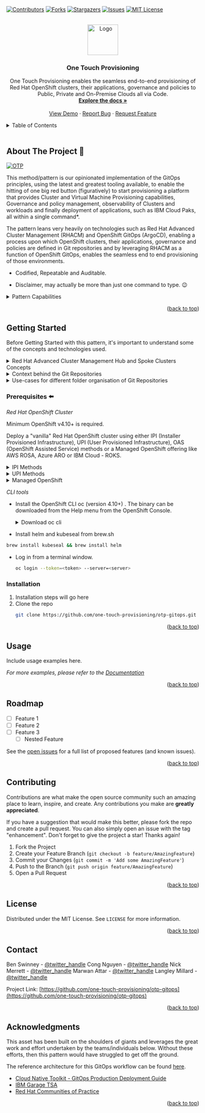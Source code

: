 <a name="readme-top"></a>

<!-- PROJECT SHIELDS -->
[![Contributors][contributors-shield]][contributors-url]
[![Forks][forks-shield]][forks-url]
[![Stargazers][stars-shield]][stars-url]
[![Issues][issues-shield]][issues-url]
[![MIT License][license-shield]][license-url]

<!-- PROJECT LOGO -->
<br />
<div align="center">
  <a href="https://github.com/one-touch-provisioning/otp-gitops">
    <img src="images/logo.png" alt="Logo" width="80" height="80">
  </a>

<h3 align="center">One Touch Provisioning</h3>

  <p align="center">
    One Touch Provisioning enables the seamless end-to-end provisioning of Red Hat OpenShift clusters, their applications, governance and policies to Public, Private and On-Premise Clouds all via Code.
    <br />
    <a href="https://github.com/one-touch-provisioning/otp-gitops"><strong>Explore the docs »</strong></a>
    <br />
    <br />
    <a href="https://github.com/one-touch-provisioning/otp-gitops">View Demo</a>
    ·
    <a href="https://github.com/one-touch-provisioning/otp-gitops/issues">Report Bug</a>
    ·
    <a href="https://github.com/one-touch-provisioning/otp-gitops/issues">Request Feature</a>
  </p>
</div>



<!-- TABLE OF CONTENTS -->
<details>
  <summary>Table of Contents</summary>
  <ol>
    <li>
      <a href="#about-the-project">About The Project</a>
      <ul>
        <li><a href="#pattern-capabilities">Pattern Capabilities</a></li>
      </ul>
    </li>
    <li>
      <a href="#getting-started">Getting Started</a>
      <ul>
        <li><a href="#red-hat-advanced-cluster-management-hub-and-spoke-clusters-concepts">Red Hat Advanced Cluster Management Hub and Spoke Clusters Concepts</a></li>
        <li><a href="#context-behind-the-git-repositories">Context behind the Git Repositories</a></li>
        <li><a href="#use-cases-for-different-folder-organisation-of-git-repositories">Use-cases for different folder organisation of Git Repositories</a></li>
        <li><a href="#prerequisites">Prerequisites</a></li>
        <li><a href="#installation">Installation</a></li>
      </ul>
    </li>
    <li><a href="#usage">Usage</a></li>
    <li><a href="#roadmap">Roadmap</a></li>
    <li><a href="#contributing">Contributing</a></li>
    <li><a href="#license">License</a></li>
    <li><a href="#contact">Contact</a></li>
    <li><a href="#acknowledgments">Acknowledgments</a></li>
  </ol>
</details>
<br />

<!-- ABOUT THE PROJECT -->
## About The Project 🚀

[![OTP][product-screenshot]](https://github.com/one-touch-provisioning)

This method/pattern is our opinionated implementation of the GitOps principles, using the latest and greatest tooling available, to enable the hitting of one big red button (figuratively) to start provisioning a platform that provides Cluster and Virtual Machine Provisioning capabilities, Governance and policy management, observability of Clusters and workloads and finally deployment of applications, such as IBM Cloud Paks, all within a single command*.

The pattern leans very heavily on technologies such as Red Hat Advanced Cluster Management (RHACM) and OpenShift GitOps (ArgoCD), enabling a process upon which OpenShift clusters, their applications, governance and policies are defined in Git repositories and by leveraging RHACM as a function of OpenShift GitOps, enables the seamless end to end provisioning of those environments.

- Codified, Repeatable and Auditable.

* Disclaimer, may actually be more than just one command to type. 😉

<details>
  <summary>Pattern Capabilities</summary>

   - The pattern will deploy an opionated [Red Hat Advanced Cluster Management](https://www.redhat.com/en/technologies/management/advanced-cluster-management) configuration which we will term as our **Hub** Cluster running OpenShift GitOps (ArgoCD), OpenShift Pipelines (Tekton), OpenShift Data Foundation (Rook.io), Ansible Automation Platform (Additional Subscription required), Red Hat Advanced Cluster Management (Open Cluster Management), Red Hat Advanced Cluster Security (Stackrox), Quay Registry, Quay Container Security, OpenShift Virtualisation (KubeVirt), IBM Infrastructure Automation from the IBM Cloud Pak for AIOps 3.2, Instana, Turbonomics, External Secrets and RHACM Observability.

   - Deployment and management of Managed OpenShift Clusters via OpenShift GitOps (everything is Infrastructure as Code) onto Amazon Web Services, Microsoft Azure, IBM Cloud, Google Cloud Platform, VMWare vSphere and Bare-metal environments, including Single Node OpenShift onto On Premise hosts. Allowing Managed OpenShift Clusters to be treated as "Cattle" not "Pets".

   - Deployed Managed OpenShift Clusters on AWS, Azure and GCP can be Hibernated when not in-use to reduce the amount of resources consumed on your provider, potentially lowering costs.

   - Configured to Auto-Discover OpenShift Clusters from provided Red Hat OpenShift Cluster Manager credentials, and provide the opportunity to import the OpenShift clusters as Managed Clusters and automatically configure them into the OpenShift GitOps Cluster.

   - Centralised OpenShift GitOps for deployment of Applications across any Managed OpenShift Cluster. View all deployed Applications across the entire fleet of OpenShift Clusters, regardless of Clusters location (i.e. AWS, GCP, on-premise etc).

   - Automatically apply policies and governance to ALL Clusters within Red Hat Advanced Cluster Management, regardless of Clusters location.

   - Hub Cluster can self-host Instana Virtual Machine using OpenShift Virtualisation and managed via OpenShift GitOps, or automatically deployed to an IaaS environment using IBM Infrastructure Automation.

   - Can be configured to automatically connect to IaaS environments, enable deployment of Virtual Machines via IBM Infrastructure Automation and OpenShift Pipelines.

   - Can be configured to automatically deploy applications to Managed Clusters via OpenShift GitOps. An example provided will deploy IBM Cloud Pak for Integration (utilising full GitOps Principles) to Managed Clusters.

   - Zero Touch Provisioning of Managed OpenShift Clusters to Bare-metal nodes to support Near and Far Edge deployments
</details>

<p align="right">(<a href="#readme-top">back to top</a>)</p>


<!-- GETTING STARTED -->
## Getting Started

Before Getting Started with this pattern, it's important to understand some of the concepts and technologies used.

<details>
  <summary>Red Hat Advanced Cluster Management Hub and Spoke Clusters Concepts</summary>
  
  We leverage two Open Source technologies to underpin the functionality within this pattern. One is ArgoCD (aka OpenShift Gitops) and the other is Open Cluster Management (aka Red Hat Advanced Cluster Management or RHACM).

  To fully appreciate the terminology used within RHACM and more so within the pattern, we will spend a few moments helping provide some context.

  RHACM is built around a Hub and Spoke architecture. With the Hub Cluster, running RHACM, providing cluster and application lifecycle along with other aspects such as Governance and Observability of any Spoke Clusters under it's management.

  The diagram below shows a typical Hub and Spoke deployment over various clouds.

  ![Hub and Spoke](doc/images/hubandspoke.png)
</details>

<details>
  <summary>Context behind the Git Repositories</summary>

  We leverage several repositories to make up the pattern. These may seem as overwhelming to begin with, but there is some method and thoughts behind them. We approached this pattern with scale in mind and running a single mono repository with all the manifests quickly showed that it does not lend itself to scale that well.

  We really want a method that allows a decentralised approach to scale. One where teams are working together across the entire pattern, with some guard-rails, to enable rapid deployment of OpenShift Clusters, Applications and Policies at scale.

  Taking the Kubernetes Ownership Model, we looked at which personas would typically contribute and have ownership over a repository and separated a single mono repository into several to reflect that. An example would be a Platform team that primarily contributes and has ownership over a repository that defines the [infrastructure-related](https://github.com/one-touch-provisioning/otp-gitops-infra) components of a Kubernetes Cluster, e.g. namespaces, machinesets, ingress-controllers, storage etc, they may also be best placed to contribute and own a repository that defines how OpenShift [Clusters](https://github.com/one-touch-provisioning/otp-gitops-clusters) are created on different Cloud Providers. Similar examples can be given for a set of Services which support Application developers, where we would separate these into their own repositories, again owned and primarily contributed by a Services team. A Risk/Security team owning and primarily contributing to a [Policies](https://github.com/one-touch-provisioning/otp-gitops-policies) repository is another example.

  We then look to enable all these repositories as centralised repositories, either at an organisational, business or product level, where each OpenShift Cluster, including the Hub Cluster, is deployed with OpenShift GitOps (aka ArgoCD) and bootstrapped via a single repository, within which hold ArgoCD Applications that point back to these centralised repositories.

  The advantages of this approach is a reduction of duplicated code and ensures that deployed OpenShift Clusters all meet or share the same configuration, where applicable. For example node sizes, autoscaling, networking etc or RBAC policies that are important for overall governance and security. As a result, the desired configurations are fully replicated across the Clusters, regardless of where they land, Public, Private, On-Prem etc.

  Manually identifying drift and maintaining conformance across different clusters within different Clouds as they scale is, of course, not a viable alternative, so this approach lends itself very well.

  By utilising a shared and decentralised approach, this has the added advantage of lowering the barrier to entry (e.g., a Developer needs to understand how we are deploying a cluster, they can read the Git Repository without needing to delay the Platform team), lowering the cost for change and Opening up Opportunities to Innovate.

  For our pattern, we've termed the above 1 + 5 + n Git Repositories.

  * 1 Repository being the Red Hat Advanced Cluster Management Hub Cluster

  * 5 Repositories (Infrastructure, Services, Applications, Clusters, Policies) being common / shared

  * n Repository being the repository that you will use to bootstrap your deployed managed OpenShift Cluster

  ![1+5+n Repositories](doc/images/15n-repos.gif)
 
  By using a common set of repositories we can quickly scale out Cluster Deployments and reducing the risk of misconfiguration and drift.
</details>

<details>
  <summary>Use-cases for different folder organisation of Git Repositories</summary>
  
  As we mature this method/pattern, we have seen different use-cases where the need for a different Git Repository folder organisation has been required.

  Our view by leveraging the 1 + 5 + n Git Repositories it allows more flexability to what is deployed into cluster and works better at scale. The Line of Business, Product team, end-users etc can have full control via their own ArgoCD instance which is configured against a Git repository they control. This works for privacy and security as they control who can and cannot see the objects within their repository. We'll term this a `self-managed Cluster`. This may suit a team which has experience in OpenShift, clearly understand their requirements, and are comfortable managing the environment themselves.

  However there are occassions where there maybe a requirement for a Cluster to be provisioned and the end-users wish for a more `managed cluster`. They understand their applications, and prefer to just focus on those aspects. They are happy to commit to a Git Repository that they do not own and prefer that management of the Cluster is owned by another team. In this scenario, it would make sense to manage the cluster and its applications via the Hub Repository alone. Think of this as a `shared-multi-tenancy` operational model. Everyone with access to the Git repository can see all objects within. To demo this model, we've left example folder structures for the `managed` use-case. This can be found in `0-bootstrap/spokeclusters/`.

  It should be noted that these are just a few methods to manage your environments, and we encourage you to choose a method that works for you.
</details>

### Prerequisites ⬅️

*Red Hat OpenShift Cluster*

Minimum OpenShift v4.10+ is required.

Deploy a "vanilla" Red Hat OpenShift cluster using either IPI (Installer Provisioned Infrastructure), UPI (User Provisioned Infrastructure), OAS (OpenShift Assisted Service) methods or a Managed OpenShift offering like AWS ROSA, Azure ARO or IBM Cloud - ROKS.

<details>
  <summary>IPI Methods</summary>
  
  * [AWS](https://docs.openshift.com/container-platform/4.8/installing/installing_aws/installing-aws-default.html)
  * [Azure](https://docs.openshift.com/container-platform/4.8/installing/installing_azure/installing-azure-default.html)
  * [VMWare](https://docs.openshift.com/container-platform/4.8/installing/installing_vsphere/installing-vsphere-installer-provisioned.html)
</details>
<details>
  <summary>UPI Methods</summary>

  - [Azure](https://github.com/ibm-cloud-architecture/terraform-openshift4-azure)
  - [AWS](https://github.com/ibm-cloud-architecture/terraform-openshift4-aws)
  - [VMWare](https://github.com/ibm-cloud-architecture/terraform-openshift4-vmware)
  - [IBM Cloud VMWare Cloud Director](https://github.com/ibm-cloud-architecture/terraform-openshift4-vcd)
  - [GCP](https://github.com/ibm-cloud-architecture/terraform-openshift4-gcp)
  - [IBM Power Systems - PowerVC](https://github.com/ocp-power-automation/ocp4-upi-powervm)
  - [IBM Power Systems - HMC](https://github.com/ocp-power-automation/ocp4-upi-powervm-hmc)
  - [IBM Cloud PowerVS](https://github.com/ocp-power-automation/ocp4-upi-powervs)
</details>
<details>
  <summary>Managed OpenShift</summary>

  - [IBM Cloud - ROKS](https://cloud.ibm.com/kubernetes/catalog/create?platformType=openshift)
  - [AWS - ROSA](https://aws.amazon.com/rosa/)

</details>

*CLI tools*

  - Install the OpenShift CLI oc (version 4.10+) .  The binary can be downloaded from the Help menu from the OpenShift Console.

    <details>
    <summary>Download oc cli</summary>

    ![oc cli](doc/images/oc-cli.png)
    </details>

  - Install helm and kubeseal from brew.sh

   ```bash
   brew install kubeseal && brew install helm
   ```

  - Log in from a terminal window.

    ```bash
    oc login --token=<token> --server=<server>
    ```

### Installation

1. Installation steps will go here
2. Clone the repo
   ```sh
   git clone https://github.com/one-touch-provisioning/otp-gitops.git
   ```

<p align="right">(<a href="#readme-top">back to top</a>)</p>



<!-- USAGE EXAMPLES -->
## Usage

Include usage examples here.

_For more examples, please refer to the [Documentation](https://github.com/one-touch-provisioning/otp-gitops/docs)_

<p align="right">(<a href="#readme-top">back to top</a>)</p>



<!-- ROADMAP -->
## Roadmap

- [ ] Feature 1
- [ ] Feature 2
- [ ] Feature 3
    - [ ] Nested Feature

See the [open issues](https://github.com/one-touch-provisioning/otp-gitops/issues) for a full list of proposed features (and known issues).

<p align="right">(<a href="#readme-top">back to top</a>)</p>



<!-- CONTRIBUTING -->
## Contributing

Contributions are what make the open source community such an amazing place to learn, inspire, and create. Any contributions you make are **greatly appreciated**.

If you have a suggestion that would make this better, please fork the repo and create a pull request. You can also simply open an issue with the tag "enhancement".
Don't forget to give the project a star! Thanks again!

1. Fork the Project
2. Create your Feature Branch (`git checkout -b feature/AmazingFeature`)
3. Commit your Changes (`git commit -m 'Add some AmazingFeature'`)
4. Push to the Branch (`git push origin feature/AmazingFeature`)
5. Open a Pull Request

<p align="right">(<a href="#readme-top">back to top</a>)</p>



<!-- LICENSE -->
## License

Distributed under the MIT License. See `LICENSE` for more information.

<p align="right">(<a href="#readme-top">back to top</a>)</p>



<!-- CONTACT -->
## Contact

Ben Swinney - [@twitter_handle](https://twitter.com/twitter_handle)
Cong Nguyen - [@twitter_handle](https://twitter.com/twitter_handle)
Nick Merrett - [@twitter_handle](https://twitter.com/twitter_handle)
Marwan Attar - [@twitter_handle](https://twitter.com/twitter_handle)
Langley Millard - [@twitter_handle](https://twitter.com/twitter_handle) 

Project Link: [https://github.com/one-touch-provisioning/otp-gitops](https://github.com/one-touch-provisioning/otp-gitops)

<p align="right">(<a href="#readme-top">back to top</a>)</p>



<!-- ACKNOWLEDGMENTS -->
## Acknowledgments

This asset has been built on the shoulders of giants and leverages the great work and effort undertaken by the teams/individuals below. Without these efforts, then this pattern would have struggled to get off the ground.

The reference architecture for this GitOps workflow can be found [here](https://cloudnativetoolkit.dev/adopting/use-cases/gitops/gitops-ibm-cloud-paks/).

* [Cloud Native Toolkit - GitOps Production Deployment Guide](https://github.com/cloud-native-toolkit/multi-tenancy-gitops)
* [IBM Garage TSA](https://github.com/ibm-garage-tsa/cp4mcm-installer)
* [Red Hat Communities of Practice](https://github.com/redhat-cop)

<p align="right">(<a href="#readme-top">back to top</a>)</p>



<!-- MARKDOWN LINKS & IMAGES -->
[contributors-shield]: https://img.shields.io/github/contributors/github_username/repo_name.svg?style=for-the-badge
[contributors-url]: https://github.com/one-touch-provisioning/otp-gitops/graphs/contributors
[forks-shield]: https://img.shields.io/github/forks/github_username/repo_name.svg?style=for-the-badge
[forks-url]: https://github.com/one-touch-provisioning/otp-gitops/network/members
[stars-shield]: https://img.shields.io/github/stars/github_username/repo_name.svg?style=for-the-badge
[stars-url]: https://github.com/one-touch-provisioning/otp-gitops/stargazers
[issues-shield]: https://img.shields.io/github/issues/github_username/repo_name.svg?style=for-the-badge
[issues-url]: https://github.com/one-touch-provisioning/otp-gitops/issues
[license-shield]: https://img.shields.io/github/license/github_username/repo_name.svg?style=for-the-badge
[license-url]: https://github.com/one-touch-provisioning/otp-gitops/blob/master/LICENSE
[product-screenshot]: doc/images/ztp.png